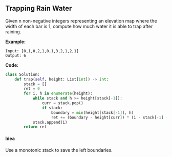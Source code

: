 ## Trapping Rain Water
Given n non-negative integers representing an elevation map where the width of each bar is 1, compute how much water it is able to trap after raining.

**Example:**

```
Input: [0,1,0,2,1,0,1,3,2,1,2,1]
Output: 6
```

**Code:**

```python
class Solution:
    def trap(self, height: List[int]) -> int:
        stack = []
        ret = 0
        for i, h in enumerate(height):
            while stack and h >= height[stack[-1]]:
                curr = stack.pop()
                if stack:
                    boundary = min(height[stack[-1]], h)
                    ret += (boundary - height[curr]) * (i - stack[-1] - 1)
            stack.append(i)
        return ret
```
#### Idea
Use a monotonic stack to save the left boundaries.

